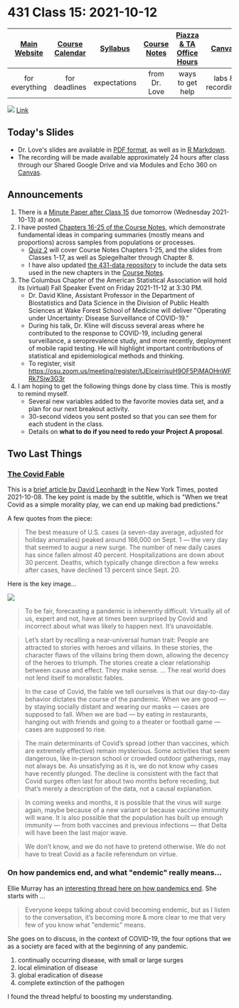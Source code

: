 # 431 Class 15: 2021-10-12

[Main Website](https://thomaselove.github.io/431/) | [Course Calendar](https://thomaselove.github.io/431/calendar.html) | [Syllabus](https://thomaselove.github.io/431-2021-syllabus/) | [Course Notes](https://thomaselove.github.io/431-notes/) | [Piazza & TA Office Hours](https://thomaselove.github.io/431/contact.html) | [Canvas](https://canvas.case.edu) | [Data and Code](https://github.com/THOMASELOVE/431-data)
:-----------: | :--------------: | :----------: | :---------: | :-------------: | :-----------: | :------------:
for everything | for deadlines | expectations | from Dr. Love | ways to get help | labs & recordings | for downloads

![](https://github.com/THOMASELOVE/431-2021/blob/main/classes/class15/images/demetri.png) [Link](https://twitter.com/PhDemetri/status/1445389517075193859)

## Today's Slides

- Dr. Love's slides are available in [PDF format](https://github.com/THOMASELOVE/431-2021/blob/main/classes/class15/431-class15-slides.pdf), as well as in [R Markdown](https://github.com/THOMASELOVE/431-2021/blob/main/classes/class15/431-class15-slides.Rmd).
- The recording will be made available approximately 24 hours after class through our Shared Google Drive and via Modules and Echo 360 on [Canvas](https://canvas.case.edu).

## Announcements

1. There is a [Minute Paper after Class 15](https://bit.ly/431-2021-minute-15) due tomorrow (Wednesday 2021-10-13) at noon.
2. I have posted [Chapters 16-25 of the Course Notes](https://thomaselove.github.io/431-notes/), which demonstrate fundamental ideas in comparing summaries (mostly means and proportions) across samples from populations or processes. 
    - [Quiz 2](https://github.com/THOMASELOVE/431-2021/tree/main/quizzes) will cover Course Notes Chapters 1-25, and the slides from Classes 1-17, as well as Spiegelhalter through Chapter 8.
    - I have also updated [the 431-data repository](https://github.com/THOMASELOVE/431-data) to include the data sets used in the new chapters in the [Course Notes](https://thomaselove.github.io/431-notes/).
3. The Columbus Chapter of the American Statistical Association will hold its (virtual) Fall Speaker Event on Friday 2021-11-12 at 3:30 PM. 
    - Dr. David Kline, Assistant Professor in the Department of Biostatistics and Data Science in the Division of Public Health Sciences at Wake Forest School of Medicine will deliver "Operating under Uncertainty:  Disease Surveillance of COVID-19."  
    - During his talk, Dr. Kline will discuss several areas where he contributed to the response to COVID-19, including general surveillance, a seroprevalence study, and more recently, deployment of mobile rapid testing.  He will highlight important contributions of statistical and epidemiological methods and thinking. 
    - To register, visit https://osu.zoom.us/meeting/register/tJElceirrjsuH9OF5PjMAOHnWFRk7Siw3G3r
4. I am hoping to get the following things done by class time. This is mostly to remind myself.
    - Several new variables added to the favorite movies data set, and a plan for our next breakout activity.
    - 30-second videos you sent posted so that you can see them for each student in the class.
    - Details on **what to do if you need to redo your Project A proposal**.


## Two Last Things

### [The Covid Fable](https://www.nytimes.com/2021/10/08/briefing/covid-restrictions-delta-caseload.html) 

This is a [brief article by David Leonhardt](https://www.nytimes.com/2021/10/08/briefing/covid-restrictions-delta-caseload.html) in the New York Times, posted 2021-10-08. The key point is made by the subtitle, which is "When we treat Covid as a simple morality play, we can end up making bad predictions." 

A few quotes from the piece:

> The best measure of U.S. cases (a seven-day average, adjusted for holiday anomalies) peaked around 166,000 on Sept. 1 — the very day that seemed to augur a new surge. The number of new daily cases has since fallen almost 40 percent. Hospitalizations are down about 30 percent. Deaths, which typically change direction a few weeks after cases, have declined 13 percent since Sept. 20.

Here is the key image...

![](https://github.com/THOMASELOVE/431-2021/blob/main/classes/class15/images/covid_nyt.png)

> To be fair, forecasting a pandemic is inherently difficult. Virtually all of us, expert and not, have at times been surprised by Covid and incorrect about what was likely to happen next. It’s unavoidable.

> Let’s start by recalling a near-universal human trait: People are attracted to stories with heroes and villains. In these stories, the character flaws of the villains bring them down, allowing the decency of the heroes to triumph. The stories create a clear relationship between cause and effect. They make sense. ... The real world does not lend itself to moralistic fables.

> In the case of Covid, the fable we tell ourselves is that our day-to-day behavior dictates the course of the pandemic. When we are good — by staying socially distant and wearing our masks — cases are supposed to fall. When we are bad — by eating in restaurants, hanging out with friends and going to a theater or football game — cases are supposed to rise.

> The main determinants of Covid’s spread (other than vaccines, which are extremely effective) remain mysterious. Some activities that seem dangerous, like in-person school or crowded outdoor gatherings, may not always be. As unsatisfying as it is, we do not know why cases have recently plunged. The decline is consistent with the fact that Covid surges often last for about two months before receding, but that’s merely a description of the data, not a causal explanation.

> In coming weeks and months, it is possible that the virus will surge again, maybe because of a new variant or because vaccine immunity will wane. It is also possible that the population has built up enough immunity — from both vaccines and previous infections — that Delta will have been the last major wave.

> We don’t know, and we do not have to pretend otherwise. We do not have to treat Covid as a facile referendum on virtue.

### On how pandemics end, and what "endemic" really means...

Ellie Murray has an [interesting thread here on how pandemics end](https://twitter.com/epiellie/status/1444088804961304581?s=11). She starts with ...

> Everyone keeps talking about covid becoming endemic, but as I listen to the conversation, it’s becoming more & more clear to me that very few of you know what "endemic" means. 

She goes on to discuss, in the context of COVID-19, the four options that we as a society are faced with at the beginning of any pandemic.

1. continually occurring disease, with small or large surges
2. local elimination of disease
3. global eradication of disease
4. complete extinction of the pathogen

I found the thread helpful to boosting my understanding.
